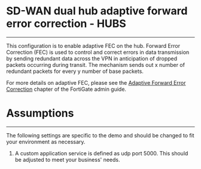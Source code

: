 # SD-WAN dual hub adaptive forward error correction - HUBS
------------

This configuration is to enable adaptive FEC on the hub. Forward Error Correction (FEC) is used to control and correct errors in data transmission by sending redundant data across the VPN in anticipation of dropped packets occurring during transit. The mechanism sends out x number of redundant packets for every y number of base packets.

For more details on adaptive FEC, please see the [Adaptive Forward Error Correction](https://docs.fortinet.com/document/fortigate/7.0.5/administration-guide/169010/adaptive-forward-error-correction) chapter of the FortiGate admin guide.

# Assumptions
-------------

The following settings are specific to the demo and should be changed to fit your environment as necessary.

1) A custom application service is defined as udp port 5000. This should be adjusted to meet your business' needs.